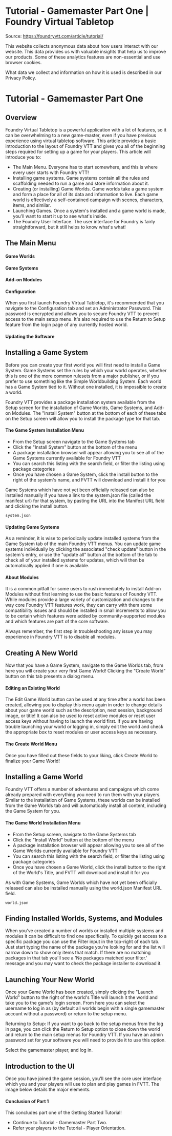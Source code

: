 # Tutorial - Gamemaster Part One | Foundry Virtual Tabletop

Source: https://foundryvtt.com/article/tutorial/

This website collects anonymous data about how users interact with our website. This data provides us with 
        valuable insights that help us to improve our products. Some of these analytics features are non-essential 
        and use browser cookies.

What data we collect and information on how it is used is described in our 
        Privacy Policy.


# Tutorial - Gamemaster Part One


## 


## Overview

Foundry Virtual Tabletop is a powerful application with a lot of features, so it can be overwhelming to a new game-master, even if you have previous experience using virtual tabletop software. This article provides a basic introduction to the layout of Foundry VTT and gives you all of the beginning steps required for setting up a game for your players. This article will introduce you to:

- The Main Menu. Everyone has to start somewhere, and this is where every user starts with Foundry VTT!
- Installing game systems. Game systems contain all the rules and scaffolding needed to run a game and store information about it.
- Creating (or installing) Game Worlds. Game worlds take a game system and form a place for all of its data and information to live. Each game world is effectively a self-contained campaign with scenes, characters, items, and similar.
- Launching Games. Once a system's installed and a game world is made, you'll want to start it up to see what's inside.
- The Foundry User Interface. The user interface for Foundry is fairly straightforward, but it still helps to know what's what!


## The Main Menu


#### Game Worlds


#### Game Systems


#### Add-on Modules


#### Configuration

When you first launch Foundry Virtual Tabletop, it's recommended that you navigate to the Configuration tab and set an Administrator Password. This password is encrypted and allows you to secure Foundry VTT to prevent access to the main setup menu. It's also required to use the Return to Setup feature from the login page of any currently hosted world.


#### Updating the Software


## Installing a Game System

Before you can create your first world you will first need to install a Game System. Game Systems set the rules by which your world operates, whether this is one of the more common rulesets from a major publisher, or if you prefer to use something like the Simple Worldbuilding System. Each world has a Game System tied to it. Without one installed, it is impossible to create a world.

Foundry VTT provides a package installation system available from the Setup screen for the installation of Game Worlds, Game Systems, and Add-on Modules. The "Install System" button at the bottom of each of these tabs on the Setup screen will allow you to install the package type for that tab.


#### The Game System Installation Menu

- From the Setup screen navigate to the Game Systems tab
- Click the "Install System" button at the bottom of the menu
- A package installation browser will appear allowing you to see all of the Game Systems currently available for Foundry VTT
- You can search this listing with the search field, or filter the listing using package categories
- Once you have chosen a Game System, click the install button to the right of the system's name, and FVTT will download and install it for you

Game Systems which have not yet been officially released can also be installed manually if you have a link to the system.json file (called the manifest url) for that system, by pasting the URL into the Manifest URL field and clicking the install button.

`system.json`
#### Updating Game Systems

As a reminder, it is wise to periodically update installed systems from the Game System tab of the main Foundry VTT menus. You can update game systems individually by clicking the associated "check update" button in the system's entry, or use the "update all" button at the bottom of the tab to check all of your installed systems for updates, which will then be automatically applied if one is available.


#### About Modules

It is a common pitfall for some users to rush immediately to install Add-on Modules without first learning to use the basic features of Foundry VTT. While modules provide a large variety of customization and changes to the way core Foundry VTT features work, they can carry with them some compatibility issues and should be installed in small increments to allow you to be certain which features were added by community-supported modules and which features are part of the core software.

Always remember, the first step in troubleshooting any issue you may experience in Foundry VTT is to disable all modules.


## Creating A New World

Now that you have a Game System, navigate to the Game Worlds tab, from here you will create your very first Game World! Clicking the "Create World" button on this tab presents a dialog menu.


#### Editing an Existing World

The Edit Game World button can be used at any time after a world has been created, allowing you to display this menu again in order to change details about your game world such as the description, next session, background image, or title! It can also be used to reset active modules or reset user access keys without having to launch the world first. If you are having trouble launching your world or logging in, simply edit the world and check the appropriate box to reset modules or user access keys as necessary.


#### The Create World Menu

Once you have filled out these fields to your liking, click Create World to finalize your Game World!


## Installing a Game World

Foundry VTT offers a number of adventures and campaigns which come already prepared with everything you need to run them with your players. Similar to the installation of Game Systems, these worlds can be installed from the Game Worlds tab and will automatically install all content, including the Game System for you.


#### The Game World Installation Menu

- From the Setup screen, navigate to the Game Systems tab
- Click the "Install World" button at the bottom of the menu
- A package installation browser will appear allowing you to see all of the Game Worlds currently available for Foundry VTT
- You can search this listing with the search field, or filter the listing using package categories
- Once you have chosen a Game World, click the install button to the right of the World's Title, and FVTT will download and install it for you

As with Game Systems, Game Worlds which have not yet been officially released can also be installed manually using the world.json Manifest URL field.

`world.json`
## Finding Installed Worlds, Systems, and Modules

When you've created a number of worlds or installed multiple systems and modules it can be difficult to find one specifically. To quickly get access to a specific package you can use the Filter input in the top-right of each tab. Just start typing the name of the package you're looking for and the list will narrow down to show only items that match. If there are no matching packages in that tab you'll see a 'No packages matched your filter.' message and you may want to check the package installer to download it.


## Launching Your New World

Once your Game World has been created, simply clicking the "Launch World" button to the right of the world's Title will launch it the world and take you to the game's login screen. From here you can select the username to log in as (by default all worlds begin with a single gamemaster account without a password) or return to the setup menu.

Returning to Setup: If you want to go back to the setup menus from the log in page, you can click the   Return to Setup option to close down the world and return to the main setup menus for Foundry VTT. If you have an admin password set for your software you will need to provide it to use this option.

Select the gamemaster player, and log in.


## Introduction to the UI

Once you have joined the game session, you'll see the core user interface which you and your players will use to plan and play games in FVTT. The image below details the major elements.


#### Conclusion of Part 1

This concludes part one of the Getting Started Tutorial!

- Continue to Tutorial - Gamemaster Part Two.
- Refer your players to the Tutorial - Player Orientation.

